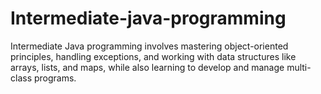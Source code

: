 # Intermediate-java-programming
Intermediate Java programming involves mastering object-oriented principles, handling exceptions, and working with data structures like arrays, lists, and maps, while also learning to develop and manage multi-class programs.
